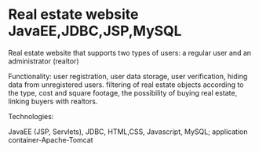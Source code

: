 # Real estate website JavaEE,JDBC,JSP,MySQL
Real estate website that supports two types of users: a regular user and an administrator (realtor)

Functionality: user registration, user data storage, user verification, hiding data from unregistered users. filtering of real estate objects according to the type, cost and square footage, the possibility of buying real estate, linking buyers with realtors.

Technologies:

JavaEE (JSP, Servlets), JDBC, HTML,CSS, Javascript, MySQL;
application container-Apache-Tomcat
